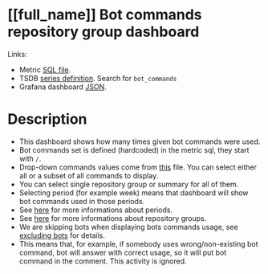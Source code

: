 <h1 id="kubernetes-dashboard">[[full_name]] Bot commands repository group dashboard</h1>
<p>Links:</p>
<ul>
<li>Metric <a href="https://github.com/cncf/devstats/blob/master/metrics/kubernetes/bot_commands.sql" target="_blank">SQL file</a>.</li>
<li>TSDB <a href="https://github.com/cncf/devstats/blob/master/metrics/kubernetes/metrics.yaml" target="_blank">series definition</a>. Search for <code>bot_commands</code></li>
<li>Grafana dashboard <a href="https://github.com/cncf/devstats/blob/master/grafana/dashboards/kubernetes/bot-commands-repository-groups.json" target="_blank">JSON</a>.</li>
</ul>
<h1 id="description">Description</h1>
<ul>
<li>This dashboard shows how many times given bot commands were used.</li>
<li>Bot commands set is defined (hardcoded) in the metric sql, they start with <code>/</code>.</li>
<li>Drop-down commands values come from <a href="https://github.com/cncf/devstats/blob/master/metrics/kubernetes/bot_commands_tags.sql" target="_blank">this</a> file. You can select either all or a subset of all commands to display.</li>
<li>You can select single repository group or summary for all of them.</li>
<li>Selecting period (for example week) means that dashboard will show bot commands used in those periods.</li>
<li>See <a href="https://github.com/cncf/devstats/blob/master/docs/periods.md" target="_blank">here</a> for more informations about periods.</li>
<li>See <a href="https://github.com/cncf/devstats/blob/master/docs/repository_groups.md" target="_blank">here</a> for more informations about repository groups.</li>
<li>We are skipping bots when displaying bots commands usage, see <a href="https://github.com/cncf/devstats/blob/master/docs/excluding_bots.md" target="_blank">excluding bots</a> for details.</li>
<li>This means that, for example, if somebody uses wrong/non-existing bot command, bot will answer with correct usage, so it will put bot command in the comment. This activity is ignored.</li>
</ul>
